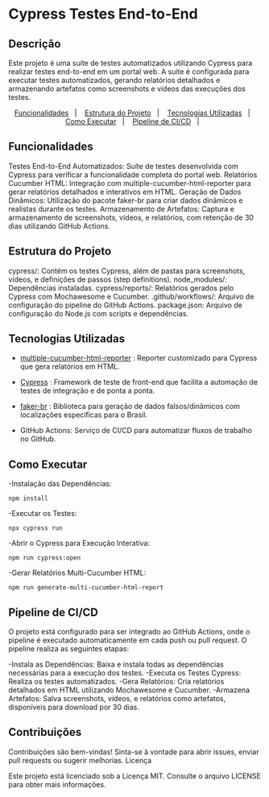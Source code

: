 # Cypress Testes End-to-End

## Descrição

Este projeto é uma suíte de testes automatizados utilizando Cypress para realizar testes end-to-end em um portal web. A suíte é configurada para executar testes automatizados, gerando relatórios detalhados e armazenando artefatos como screenshots e vídeos das execuções dos testes.
<p align="center"> <a href="#funcionalidades">Funcionalidades</a>&nbsp;&nbsp;&nbsp;|&nbsp;&nbsp;&nbsp; <a href="#estrutura-do-projeto">Estrutura do Projeto</a>&nbsp;&nbsp;&nbsp;|&nbsp;&nbsp;&nbsp; <a href="#tecnologias-utilizadas">Tecnologias Utilizadas</a>&nbsp;&nbsp;&nbsp;|&nbsp;&nbsp;&nbsp; <a href="#como-executar">Como Executar</a>&nbsp;&nbsp;&nbsp;|&nbsp;&nbsp;&nbsp; <a href="#pipeline-de-cicd">Pipeline de CI/CD</a>&nbsp;&nbsp;&nbsp;|&nbsp;&nbsp;&nbsp;</p>

## Funcionalidades

  Testes End-to-End Automatizados: Suíte de testes desenvolvida com Cypress para verificar a funcionalidade completa do portal web.
  Relatórios Cucumber HTML: Integração com multiple-cucumber-html-reporter para gerar relatórios detalhados e interativos em HTML.
  Geração de Dados Dinâmicos: Utilização do pacote faker-br para criar dados dinâmicos e realistas durante os testes.
  Armazenamento de Artefatos: Captura e armazenamento de screenshots, vídeos, e relatórios, com retenção de 30 dias utilizando GitHub Actions.

## Estrutura do Projeto

  cypress/: Contém os testes Cypress, além de pastas para screenshots, vídeos, e definições de passos (step definitions).
  node_modules/: Dependências instaladas.
  cypress/reports/: Relatórios gerados pelo Cypress com Mochawesome e Cucumber.
  .github/workflows/: Arquivo de configuração do pipeline do GitHub Actions.
  package.json: Arquivo de configuração do Node.js com scripts e dependências.

## Tecnologias Utilizadas



- [multiple-cucumber-html-reporter](https://github.com/WasiqB/multiple-cucumber-html-reporter#readme) : Reporter customizado para Cypress que gera relatórios em HTML.
  
- [Cypress](https://www.cypress.io/) : Framework de teste de front-end que facilita a automação de testes de integração e de ponta a ponta. 

- [faker-br](https://www.npmjs.com/package/faker-br) : Biblioteca para geração de dados falsos/dinâmicos com localizações específicas para o Brasil.

- GitHub Actions: Serviço de CI/CD para automatizar fluxos de trabalho no GitHub.

## Como Executar

-Instalação das Dependências:

    npm install
    
-Executar os Testes:

    npx cypress run
    
-Abrir o Cypress para Execução Interativa:

    npm run cypress:open

-Gerar Relatórios Multi-Cucumber HTML:

    npm run generate-multi-cucumber-html-report

## Pipeline de CI/CD

O projeto está configurado para ser integrado ao GitHub Actions, onde o pipeline é executado automaticamente em cada push ou pull request. O pipeline realiza as seguintes etapas:

-Instala as Dependências: Baixa e instala todas as dependências necessárias para a execução dos testes.
-Executa os Testes Cypress: Realiza os testes automatizados.
-Gera Relatórios: Cria relatórios detalhados em HTML utilizando Mochawesome e Cucumber.
-Armazena Artefatos: Salva screenshots, vídeos, e relatórios como artefatos, disponíveis para download por 30 dias.

## Contribuições

Contribuições são bem-vindas! Sinta-se à vontade para abrir issues, enviar pull requests ou sugerir melhorias.
Licença

Este projeto está licenciado sob a Licença MIT. Consulte o arquivo LICENSE para obter mais informações.

